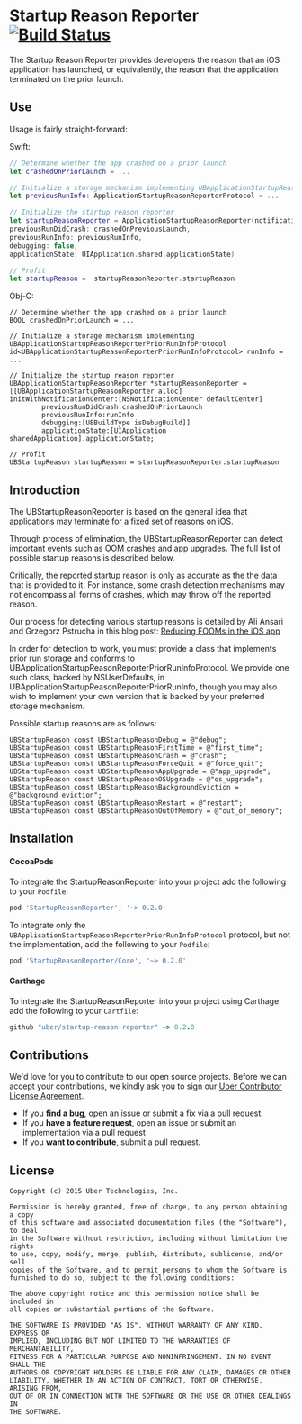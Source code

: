 # Startup Reason Reporter [![Build Status](https://travis-ci.org/uber/startup-reason-reporter.svg?branch=master)](https://travis-ci.org/uber/startup-reason-reporter)

The Startup Reason Reporter provides developers the reason that an iOS application has launched, or equivalently, the reason that the application terminated on the prior launch.

## Use

Usage is fairly straight-forward:


Swift:

```swift
// Determine whether the app crashed on a prior launch
let crashedOnPriorLaunch = ...

// Initialize a storage mechanism implementing UBApplicationStartupReasonReporterPriorRunInfoProtocol
let previousRunInfo: ApplicationStartupReasonReporterProtocol = ...

// Initialize the startup reason reporter
let startupReasonReporter = ApplicationStartupReasonReporter(notificationCenter: NotificationCenter.default,
previousRunDidCrash: crashedOnPreviousLaunch,
previousRunInfo: previousRunInfo,
debugging: false,
applicationState: UIApplication.shared.applicationState)

// Profit
let startupReason =  startupReasonReporter.startupReason
```

Obj-C:

```objc
// Determine whether the app crashed on a prior launch
BOOL crashedOnPriorLaunch = ...

// Initialize a storage mechanism implementing UBApplicationStartupReasonReporterPriorRunInfoProtocol
id<UBApplicationStartupReasonReporterPriorRunInfoProtocol> runInfo = ...

// Initialize the startup reason reporter
UBApplicationStartupReasonReporter *startupReasonReporter = [[UBApplicationStartupReasonReporter alloc] initWithNotificationCenter:[NSNotificationCenter defaultCenter]
        previousRunDidCrash:crashedOnPriorLaunch
        previousRunInfo:runInfo
        debugging:[UBBuildType isDebugBuild]]
        applicationState:[UIApplication sharedApplication].applicationState;

// Profit
UBStartupReason startupReason = startupReasonReporter.startupReason
```

## Introduction

The UBStartupReasonReporter is based on the general idea that applications may terminate for a fixed set of reasons on iOS.  

Through process of elimination, the UBStartupReasonReporter can detect important events such as OOM crashes and app upgrades.  The full list of possible startup reasons is described below.

Critically, the reported startup reason is only as accurate as the the data that is provided to it.  For instance, some crash detection mechanisms may not encompass all forms of crashes, which may throw off the reported reason.

Our process for detecting various startup reasons is detailed by Ali Ansari and Grzegorz Pstrucha in this blog post: [Reducing FOOMs in the iOS app](https://code.facebook.com/posts/1146930688654547/reducing-fooms-in-the-facebook-ios-app/)

In order for detection to work, you must provide a class that implements prior run storage and conforms to UBApplicationStartupReasonReporterPriorRunInfoProtocol.  We provide one such class, backed by NSUserDefaults, in UBApplicationStartupReasonReporterPriorRunInfo, though you may also wish to implement your own version that is backed by your preferred storage mechanism.

Possible startup reasons are as follows:

```objc
UBStartupReason const UBStartupReasonDebug = @"debug";
UBStartupReason const UBStartupReasonFirstTime = @"first_time";
UBStartupReason const UBStartupReasonCrash = @"crash";
UBStartupReason const UBStartupReasonForceQuit = @"force_quit";
UBStartupReason const UBStartupReasonAppUpgrade = @"app_upgrade";
UBStartupReason const UBStartupReasonOSUpgrade = @"os_upgrade";
UBStartupReason const UBStartupReasonBackgroundEviction = @"background_eviction";
UBStartupReason const UBStartupReasonRestart = @"restart";
UBStartupReason const UBStartupReasonOutOfMemory = @"out_of_memory";
```

## Installation
#### CocoaPods

To integrate the StartupReasonReporter into your project add the following to your `Podfile`:

```ruby
pod 'StartupReasonReporter', '~> 0.2.0'
```

To integrate only the `UBApplicationStartupReasonReporterPriorRunInfoProtocol` protocol, but not the implementation, add the following to your `Podfile`:

```ruby
pod 'StartupReasonReporter/Core', '~> 0.2.0'
```

#### Carthage

To integrate the StartupReasonReporter into your project using Carthage add the following to your `Cartfile`:

```ruby
github "uber/startup-reason-reporter" ~> 0.2.0
```

## Contributions

We'd love for you to contribute to our open source projects. Before we can accept your contributions, we kindly ask you to sign our [Uber Contributor License Agreement](https://docs.google.com/a/uber.com/forms/d/1pAwS_-dA1KhPlfxzYLBqK6rsSWwRwH95OCCZrcsY5rk/viewform).

- If you **find a bug**, open an issue or submit a fix via a pull request.
- If you **have a feature request**, open an issue or submit an implementation via a pull request
- If you **want to contribute**, submit a pull request.

## License

    Copyright (c) 2015 Uber Technologies, Inc.

    Permission is hereby granted, free of charge, to any person obtaining a copy
    of this software and associated documentation files (the "Software"), to deal
    in the Software without restriction, including without limitation the rights
    to use, copy, modify, merge, publish, distribute, sublicense, and/or sell
    copies of the Software, and to permit persons to whom the Software is
    furnished to do so, subject to the following conditions:

    The above copyright notice and this permission notice shall be included in
    all copies or substantial portions of the Software.

    THE SOFTWARE IS PROVIDED "AS IS", WITHOUT WARRANTY OF ANY KIND, EXPRESS OR
    IMPLIED, INCLUDING BUT NOT LIMITED TO THE WARRANTIES OF MERCHANTABILITY,
    FITNESS FOR A PARTICULAR PURPOSE AND NONINFRINGEMENT. IN NO EVENT SHALL THE
    AUTHORS OR COPYRIGHT HOLDERS BE LIABLE FOR ANY CLAIM, DAMAGES OR OTHER
    LIABILITY, WHETHER IN AN ACTION OF CONTRACT, TORT OR OTHERWISE, ARISING FROM,
    OUT OF OR IN CONNECTION WITH THE SOFTWARE OR THE USE OR OTHER DEALINGS IN
    THE SOFTWARE.
